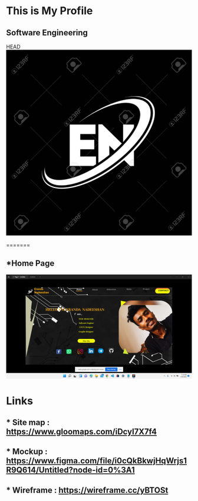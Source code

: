 # This is My Profile

## Software Engineering
 HEAD![Headpicture](assets/images/Headpicture.jpg)



=======
## *Home Page
![Homepage](assets/images/Homepage.png)



# Links

## * Site map : https://www.gloomaps.com/iDcyl7X7f4
## * Mockup : https://www.figma.com/file/i0cQkBkwjHqWrjs1R9Q614/Untitled?node-id=0%3A1
## * Wireframe : https://wireframe.cc/yBTOSt


